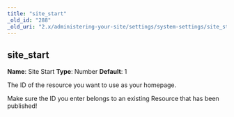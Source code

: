 ```yaml
---
title: "site_start"
_old_id: "288"
_old_uri: "2.x/administering-your-site/settings/system-settings/site_start"
---
```


## site\_start

**Name**: Site Start 
**Type**: Number 
**Default**: 1

The ID of the resource you want to use as your homepage.

Make sure the ID you enter belongs to an existing Resource that has been published!